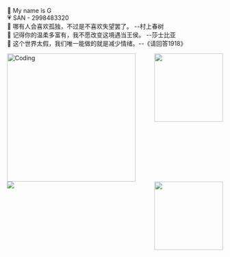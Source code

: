 💖 My name is G                                                                                                                                                           
💗 SAN - 2998483320                                                                                                                                                       
💙 哪有人会喜欢孤独，不过是不喜欢失望罢了。  --村上春树                                                                                                                     
💚 记得你的温柔多富有，我不愿改变这境遇当王侯。  --莎士比亚                                                                                                                 
💛 这个世界太假，我们唯一能做的就是减少情绪。--《请回答1918》                                                                                                               
<div align = 'left'><img alt = 'Coding' width = '300' height = '300' src = 'https://user-images.githubusercontent.com/102906132/163227643-6b63bf7a-f02c-4d03-86f1-ca524596b4d2.gif'>
  <img align = 'right' width = '160' src = 'https://user-images.githubusercontent.com/102906132/163293171-f7d17ed6-10bb-458c-bf8d-b3c3cac729f7.gif'>
  <img align = 'right' width = '160' src = 'https://user-images.githubusercontent.com/102906132/163293251-dd6ec789-fc63-4dc8-8544-5c5344f9b825.jpg'>
</div>
<div><img src = 'https://metrics.lecoq.io/Ggy-king?template=classic&base.header=0&languages=1&stars=1&achievements=1&activity=1&notable=1&repositories=1&gists=1&repositories=100&repositories.batch=100&repositories.forks=false&repositories.affiliations=owner&languages.limit=8&languages.threshold=0%25&languages.colors=github&languages.aliases=c%2Cc%2B%2B%2Cjavasprit%2Chtml%2Ccss%2Cpython&languages.sections=most-used&languages.indepth=false&languages.analysis.timeout=15&languages.categories=markup%2C%20programming&languages.recent.categories=markup%2C%20programming&languages.recent.load=300&languages.recent.days=14&stars.limit=4&activity.limit=5&activity.load=300&activity.days=14&activity.visibility=all&activity.timestamps=false&activity.filter=all&achievements.threshold=C&achievements.secrets=true&achievements.display=detailed&achievements.limit=0&achievements.ignored=%E5%86%92%E9%99%A9%E8%80%85%2C%E7%BC%96%E7%A8%8B%E6%9C%BA%E5%99%A8%2C%E5%B0%8F%E6%AD%A6&notable.from=organization&notable.repositories=false&notable.indepth=true&notable.types=commit&config.timezone=Asia%2FShanghai&config.display=large'></div>
